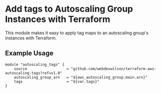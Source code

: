 # Add tags to Autoscaling Group Instances with Terraform

This module makes it easy to apply tag maps to an autoscaling group's instances with Terraform.

## Example Usage

```hcl
module "autoscaling_tags" {
	source 					= "github.com/webdevwilson/terraform-aws-autoscaling-tags?ref=v1.0"
	autoscaling_group_arn   = "${aws_autoscaling_group.main.arn}"
	tags 					= "${var.tags}"
}
```